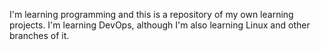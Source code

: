 I'm learning programming and this is a repository of my own learning projects. I'm learning DevOps, although I'm also learning Linux and other branches of it.

